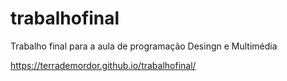 # trabalhofinal
Trabalho final para a aula de programação Desingn e Multimédia

https://terrademordor.github.io/trabalhofinal/
